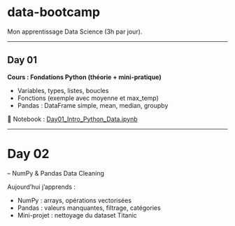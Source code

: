 # data-bootcamp

Mon apprentissage Data Science (3h par jour).

---

## Day 01
**Cours : Fondations Python (théorie + mini-pratique)**  
- Variables, types, listes, boucles  
- Fonctions (exemple avec moyenne et max_temp)  
- Pandas : DataFrame simple, mean, median, groupby  

📓 Notebook : [Day01_Intro_Python_Data.ipynb](./Day01_Intro_Python_Data.ipynb)

---

# Day 02 

– NumPy & Pandas Data Cleaning

Aujourd’hui j’apprends :
- NumPy : arrays, opérations vectorisées
- Pandas : valeurs manquantes, filtrage, catégories
- Mini-projet : nettoyage du dataset Titanic

